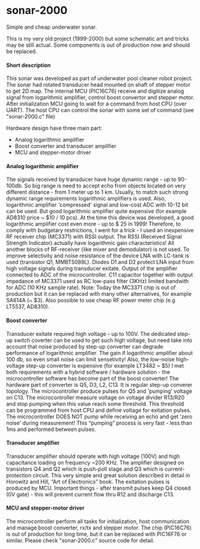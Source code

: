 # sonar-2000
Simple and cheap underwater sonar.

This is my very old project (1999-2000) but some schematic art and tricks may be still actual.
Some components is out of production now and should be replaced.

#### Short description

This sonar was developed as part of underwater pool cleaner robot project.
The sonar had rotated transducer head mounted on shaft of stepper motor to get 2D map.
The internal MCU (PIC16C76) receive and digitize analog signal from logarithmic amplifier, 
control boost convertor and stepper motor.
After initialization MCU going to wait for a command from host CPU (over UART).
The host CPU can control the sonar with some set of command (see "sonar-2000.c" file)

Hardware design have three main part:
- Analog logarithmic amplifier
- Boost converter and transducer amplifier
- MCU and stepper-motor driver

#### Analog logarithmic amplifier
The signals received by transducer have huge dynamic range - up to 90-100db.
So big range is need to accept echo from objects located on very different distance - from 1 meter up to 1 km.
Usually, to match such strong dynamic range requirements logarithmic amplifiers is used.
Also, logarithmic amplifier 'compressed' signal and low-cost ADC with 10-12 bit can be used.
But good logarithmic amplifier quite expensive (for example AD8310 price ~ $10 / 10 pcs).
At the time this device was developed, a good logarithmic amplifier cost even more - up to $ 25 in 1999!
Therefore, to comply with budgetary restrictions, I went for a trick - I used an inexpensive RF receiver chip (MC3371) with RSSI output.
The RSSI (Received Signal Strength Indicator) actually have logarithmic gain characteristics!
All another blocks of RF-receiver (like mixer and demodulator) is not used.
To improve selectivity and noise resistance of the device LNA with LC-tank is used (transistor Q1, MMBT5089L).
Diodes D1 and D2 protect LNA input from high voltage signals during transducer exitate.
Output of the amplifier connected to ADC of the microcontroller. 
C11 capacitor together with output impedance of MC3371 used as RC low-pass filter (3KHz) limited bandwith for ADC (10 KHz sample rate).
Note: Today the MC3371 chip is out of production but it can be replaced with many other alternatives, for example SA614A (~ $3).
Also possible to use cheap RF power meter chip (e.g LT5537, AD8310).

#### Boost converter
Transducer exitate required high voltage - up to 100V.
The dedicated step-up switch coverter can be used to get such high voltage, but need take into account that noise produced by step-up converter can degrade performance of logarithmic amplifier. 
The gain if logarithmic amplifier about 100 db, so even small noise can limit sensetivity!
Also, the low-noise high-voltage step-up converter is expensive (for example LT3482 ~ $5)
I met both requirements with a hybrid software / hardware solution - the microcontroller software has become part of the boost converter!
The hardware part of converter is Q5, D3, L2, C13. It is regular step-up converer topology. The microcontroller produce pulses for
Q5  and 'pumping' voltage on C13. The microcontroller measure voltage on voltage divider R13/R20 and stop pumping when this value reach some threshold. This threshold can be programmed from host CPU and define voltage for exitation pulses. 
The microcontroller DOES NOT pump while receiving an echo and get 'zero noise' during measurement!
This “pumping” process is very fast - less than 1ms and performed between pulses.

#### Transducer amplifier
Transducer amplifier should operate with high voltage (100V) and high capacitance loading on frequency ~200 KHz.
The amplifier designed on transistors Q4 and Q2 which is push-poll stage and Q3 which is current-protection circuit. 
This very simple and great solution described in detail in Horowitz and Hill, “Art of Electronics” book.
The exitation pulses is produced by MCU. 
Important things - after transmit pulses keep Q4 closed (0V gate) - this will prevent current flow thru R12 and discharge C13.

#### MCU and stepper-motor driver
The microcontroller perform all tasks for initialization, host communication and manage boost converter, rx/tx and stepper motor.
The chip (PIC16C76) is out of production for long time, but it can be replaced with PIC16F76 or similar.
Please check "sonar-2000.c" source code for detail.

